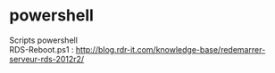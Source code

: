 # powershell
Scripts powershell<br/>
RDS-Reboot.ps1 : http://blog.rdr-it.com/knowledge-base/redemarrer-serveur-rds-2012r2/
